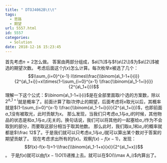 ```yaml
---
title: " DTOJ4062B\t\t"
tags:
  - 思路
  - 期望
url: 5557.html
id: 5557
categories:
  - Solution
date: 2018-12-16 15:23:45
---
```


首先考虑$n=2$怎么做。 答案由两部分组成，$a\[1\]$与$f(a\[2\])$为$a\[2\]$被选的期望次数。 考虑后面这个$f(x)$怎么计算。每次枚举$x$被选了几个： $$\\sum_{i=0}^{x-1} i\\times\\frac{\\binom{a\_1-1+i}{i}}{2^{a\_1+i}}+x\\times(1-\\sum_{i=0}^{x-1} \\frac{\\binom{a\_1-1+i}{i}}{2^{a\_1+i}})$$ 理解一下这个公式：$\\binom{a\_1-1+i}{i}$是在全部里面取$i$个选的方案数，除以$2^{a\_1+i}$就是概率了。前面计算了取$i$次停止的期望，后面考虑将$x$取光以后，其概率就是$(1-\\sum_{i=0}^{x-1} \\frac{\\binom{a\_1-1+i}{i}}{2^{a\_1+i}})$，也即前面$a\_1$没有被取光，此时贡献为$x$。 那么发现，当我们只考虑$a\_1$与$a\_i$的时候，其他物品的状态是和$a\_1$与$a\_i$无关的。换句话说，我们可以将其他的一起塞给$a\_i$作为不会取到的部分，而要取这部分相当于取其他数。 那么此时，我们取$a\_1$和$a\_i$的概率就都是$\\frac 12$了。于是我们就可以只考虑$a\_1$与$a\_i$就可以算出某个数对于答案的期望贡献了。 现在考虑求出所有的$f(x)$。观察$f(x)-f(x-1)$，发现： $$f(x)-f(x-1)=1-\\frac{\\binom{a\_1-1+x}{x}}{2^{a\_1+x}}$$。 于是$f(x)$就可以由$f(x-1)$$O(1)$递推上去。就可以在$O(\\max A_i)$内算出了。